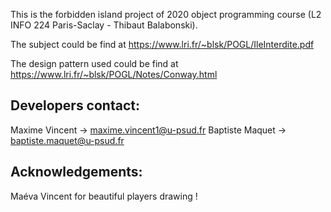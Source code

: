 This is the forbidden island project of 2020 object programming course (L2 INFO 224 Paris-Saclay - Thibaut Balabonski).

The subject could be find at https://www.lri.fr/~blsk/POGL/IleInterdite.pdf

The design pattern used could be find at https://www.lri.fr/~blsk/POGL/Notes/Conway.html

Developers contact:
------------------
Maxime Vincent -> maxime.vincent1@u-psud.fr
Baptiste Maquet -> baptiste.maquet@u-psud.fr

Acknowledgements:
----------------
Maéva Vincent for beautiful players drawing !